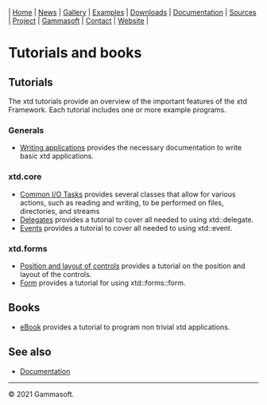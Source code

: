 | [Home](home.md) | [News](news.md) | [Gallery](gallery.md) | [Examples](examples.md) | [Downloads](downloads.md) | [Documentation](documentation.md) | [Sources](https://github.com/gammasoft71/xtd) | [Project](https://sourceforge.net/projects/xtdpro/) | [Gammasoft](gammasoft.md)  | [Contact](contact.md) | [Website](https://gammasoft71.wixsite.com/xtdpro) |

# Tutorials and books

## Tutorials

The xtd tutorials provide an overview of the important features of the xtd Framework. Each tutorial includes one or more example programs. 

### Generals

* [Writing applications](tutorial_writing_applications.md) provides the necessary documentation to write basic xtd applications.

### xtd.core

* [Common I/O Tasks](tutorial_common_io_tasks.md) provides several classes that allow for various actions, such as reading and writing, to be performed on files, directories, and streams
* [Delegates](tutorial_delegates.md) provides a tutorial to cover all needed to using xtd::delegate.
* [Events](tutorial_events.md) provides a tutorial to cover all needed to using xtd::event.

### xtd.forms

* [Position and layout of controls](tutorial_position_and_layout_of_controls.md) provides a tutorial on the position and layout of the controls.
* [Form](tutorial_form.md) provides a tutorial for using xtd::forms::form.

## Books

* [eBook](tutorial_ebook.md) provides a tutorial to program non trivial xtd applications.

## See also

* [Documentation](documentation.md)

______________________________________________________________________________________________

© 2021 Gammasoft.
